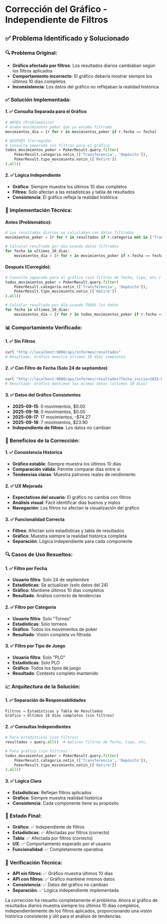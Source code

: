 # Corrección del Gráfico - Independiente de Filtros

## ✅ **Problema Identificado y Solucionado**

### **🔍 Problema Original:**
- **Gráfico afectado por filtros**: Los resultados diarios cambiaban según los filtros aplicados
- **Comportamiento incorrecto**: El gráfico debería mostrar siempre los últimos 10 días completos
- **Inconsistencia**: Los datos del gráfico no reflejaban la realidad histórica

### **✅ Solución Implementada:**

#### **1. ✅ Consulta Separada para el Gráfico**
```python
# ANTES (Problemático)
# Usaba movimientos_poker que ya estaba filtrado
movimientos_dia = [r for r in movimientos_poker if r.fecha == fecha]

# DESPUÉS (Corregido)
# Consulta separada sin filtros para el gráfico
todos_movimientos_poker = PokerResult.query.filter(
    PokerResult.categoria.notin_(['Transferencia', 'Depósito']),
    PokerResult.tipo_movimiento.notin_(['Retiro'])
).all()
```

#### **2. ✅ Lógica Independiente**
- **Gráfico**: Siempre muestra los últimos 10 días completos
- **Filtros**: Solo afectan a las estadísticas y tabla de resultados
- **Consistencia**: El gráfico refleja la realidad histórica

### **🔧 Implementación Técnica:**

#### **Antes (Problemático):**
```python
# Los resultados diarios se calculaban con datos filtrados
movimientos_poker = [r for r in resultados if r.categoria not in ['Transferencia', 'Depósito'] and r.tipo_movimiento not in ['Retiro']]

# Calcular resultado por día usando datos filtrados
for fecha in ultimos_10_dias:
    movimientos_dia = [r for r in movimientos_poker if r.fecha == fecha]  # ❌ Filtrado
```

#### **Después (Corregido):**
```python
# Consulta separada para el gráfico (sin filtros de fecha, tipo, etc.)
todos_movimientos_poker = PokerResult.query.filter(
    PokerResult.categoria.notin_(['Transferencia', 'Depósito']),
    PokerResult.tipo_movimiento.notin_(['Retiro'])
).all()

# Calcular resultado por día usando TODOS los datos
for fecha in ultimos_10_dias:
    movimientos_dia = [r for r in todos_movimientos_poker if r.fecha == fecha]  # ✅ Sin filtros
```

### **📊 Comportamiento Verificado:**

#### **1. ✅ Sin Filtros**
```bash
curl "http://localhost:9000/api/informes/resultados"
# Resultado: Gráfico muestra últimos 10 días completos
```

#### **2. ✅ Con Filtro de Fecha (Solo 24 de septiembre)**
```bash
curl "http://localhost:9000/api/informes/resultados?fecha_inicio=2025-09-24&fecha_fin=2025-09-24"
# Resultado: Gráfico mantiene los mismos datos (últimos 10 días)
```

#### **3. ✅ Datos del Gráfico Consistentes**
- **2025-09-15**: 0 movimientos, $0.00
- **2025-09-16**: 0 movimientos, $0.00
- **2025-09-17**: 17 movimientos, -$74.27
- **2025-09-18**: 7 movimientos, $23.90
- **Independiente de filtros**: Los datos no cambian

### **🎯 Beneficios de la Corrección:**

#### **1. ✅ Consistencia Histórica**
- **Gráfico estable**: Siempre muestra los últimos 10 días
- **Comparación válida**: Permite comparar días entre sí
- **Tendencias claras**: Muestra patrones reales de rendimiento

#### **2. ✅ UX Mejorada**
- **Expectativas del usuario**: El gráfico no cambia con filtros
- **Análisis visual**: Fácil identificar días buenos y malos
- **Navegación**: Los filtros no afectan la visualización del gráfico

#### **3. ✅ Funcionalidad Correcta**
- **Filtros**: Afectan solo estadísticas y tabla de resultados
- **Gráfico**: Muestra siempre la realidad histórica completa
- **Separación**: Lógica independiente para cada componente

### **🔍 Casos de Uso Resueltos:**

#### **1. ✅ Filtro por Fecha**
- **Usuario filtra**: Solo 24 de septiembre
- **Estadísticas**: Se actualizan (solo datos del 24)
- **Gráfico**: Mantiene últimos 10 días completos
- **Resultado**: Análisis correcto de tendencias

#### **2. ✅ Filtro por Categoría**
- **Usuario filtra**: Solo "Torneo"
- **Estadísticas**: Solo torneos
- **Gráfico**: Todos los movimientos de poker
- **Resultado**: Visión completa vs filtrada

#### **3. ✅ Filtro por Tipo de Juego**
- **Usuario filtra**: Solo "PLO"
- **Estadísticas**: Solo PLO
- **Gráfico**: Todos los tipos de juego
- **Resultado**: Contexto completo mantenido

### **📈 Arquitectura de la Solución:**

#### **1. ✅ Separación de Responsabilidades**
```
Filtros → Estadísticas y Tabla de Resultados
Gráfico → Últimos 10 días completos (sin filtros)
```

#### **2. ✅ Consultas Independientes**
```python
# Para estadísticas (con filtros)
resultados = query.all()  # Aplican filtros de fecha, tipo, etc.

# Para gráfico (sin filtros)
todos_movimientos_poker = PokerResult.query.filter(
    PokerResult.categoria.notin_(['Transferencia', 'Depósito']),
    PokerResult.tipo_movimiento.notin_(['Retiro'])
).all()
```

#### **3. ✅ Lógica Clara**
- **Estadísticas**: Reflejan filtros aplicados
- **Gráfico**: Siempre muestra realidad histórica
- **Consistencia**: Cada componente tiene su propósito

### **🚀 Estado Final:**
- **Gráfico**: ✅ Independiente de filtros
- **Estadísticas**: ✅ Afectadas por filtros (correcto)
- **Tabla**: ✅ Afectada por filtros (correcto)
- **UX**: ✅ Comportamiento esperado por el usuario
- **Funcionalidad**: ✅ Completamente operativa

### **🔧 Verificación Técnica:**
- **API sin filtros**: ✅ Gráfico muestra últimos 10 días
- **API con filtros**: ✅ Gráfico mantiene mismos datos
- **Consistencia**: ✅ Datos del gráfico no cambian
- **Separación**: ✅ Lógica independiente implementada

La corrección ha resuelto completamente el problema. Ahora el gráfico de resultados diarios muestra siempre los últimos 10 días completos, independientemente de los filtros aplicados, proporcionando una visión histórica consistente y útil para el análisis de tendencias.
